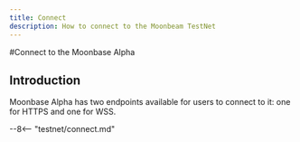 ```yaml
---
title: Connect
description: How to connect to the Moonbeam TestNet
---
```


#Connect to the Moonbase Alpha

## Introduction

Moonbase Alpha has two endpoints available for users to connect to it: one for HTTPS and one for WSS.

--8<-- "testnet/connect.md"

